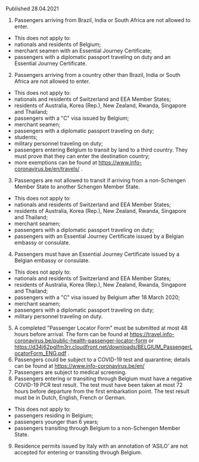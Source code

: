 Published 28.04.2021
1. Passengers arriving from Brazil, India or South Africa are not allowed to enter.
- This does not apply to:
- nationals and residents of Belgium;
- merchant seamen with an Essential Journey Certificate;
- passengers with a diplomatic passport traveling on duty and an Essential Journey Certificate.
2. Passengers arriving from a country other than Brazil, India or South Africa are not allowed to enter.
- This does not apply to:
- nationals and residents of Switzerland and EEA Member States;
- residents of Australia, Korea (Rep.), New Zealand, Rwanda, Singapore and Thailand;
- passengers with a "C" visa issued by Belgium;
- merchant seamen;
- passengers with a diplomatic passport traveling on duty;
- students;
- military personnel traveling on duty;
- passengers entering Belgium to transit by land to a third country. They must prove that they can enter the destination country;
- more exemptions can be found at <a href="https://www.info-coronavirus.be/en/travels/">https://www.info-coronavirus.be/en/travels/</a> .
3. Passengers are not allowed to transit if arriving from a non-Schengen Member State to another Schengen Member State.
- This does not apply to:
- nationals and residents of Switzerland and EEA Member States;
- residents of Australia, Korea (Rep.), New Zealand, Rwanda, Singapore and Thailand;
- merchant seamen;
- passengers with a diplomatic passport traveling on duty;
- passengers with an Essential Journey Certificate issued by a Belgian embassy or consulate.
4. Passengers must have an Essential Journey Certificate issued by a Belgian embassy or consulate.
- This does not apply to:
- nationals and residents of Switzerland and EEA Member States;
- residents of Australia, Korea (Rep.), New Zealand, Rwanda, Singapore and Thailand;
- passengers with a "C" visa issued by Belgium after 18 March 2020;
- merchant seamen;
- passengers with a diplomatic passport traveling on duty;
- military personnel traveling on duty.
5. A completed "Passenger Locator Form" must be submitted at most 48 hours before arrival. The form can be found at <a href="https://travel.info-coronavirus.be/public-health-passenger-locator-form">https://travel.info-coronavirus.be/public-health-passenger-locator-form</a> or <a href="https://d34j62pglfm3rr.cloudfront.net/downloads/BELGIUM_PassengerLocatorForm_ENG.pdf">https://d34j62pglfm3rr.cloudfront.net/downloads/BELGIUM_PassengerLocatorForm_ENG.pdf</a> .
6. Passengers could be subject to a COVID-19 test and quarantine; details can be found at <a href="https://www.info-coronavirus.be/en/">https://www.info-coronavirus.be/en/</a> 
7. Passengers are subject to medical screening.
8. Passengers entering or transiting through Belgium must have a negative COVID-19 PCR test result. The test must have been taken at most 72 hours before departure from the first embarkation point. The test result must be in Dutch, English, French or German.
- This does not apply to:
- passengers residing in Belgium;
- passengers younger than 6 years;
- passengers transiting through Belgium to a non-Schengen Member State.
9. Residence permits issued by Italy with an annotation of ‘ASILO’ are not accepted for entering or transiting through Belgium.

